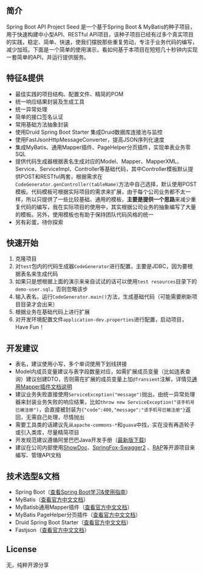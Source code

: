 ## 简介
Spring Boot API Project Seed 是一个基于Spring Boot & MyBatis的种子项目，用于快速构建中小型API、RESTful API项目，该种子项目已经有过多个真实项目的实践，稳定、简单、快速，使我们摆脱那些重复劳动，专注于业务代码的编写，减少加班。下面是一个简单的使用演示，看如何基于本项目在短短几十秒钟内实现一套简单的API，并运行提供服务。

## 特征&提供
- 最佳实践的项目结构、配置文件、精简的POM
- 统一响应结果封装及生成工具
- 统一异常处理
- 简单的接口签名认证
- 常用基础方法抽象封装
- 使用Druid Spring Boot Starter 集成Druid数据库连接池与监控
- 使用FastJsonHttpMessageConverter，提高JSON序列化速度
- 集成MyBatis、通用Mapper插件、PageHelper分页插件，实现单表业务零SQL
- 提供代码生成器根据表名生成对应的Model、Mapper、MapperXML、Service、ServiceImpl、Controller等基础代码，其中Controller模板默认提供POST和RESTful两套，根据需求在```CodeGenerator.genController(tableName)```方法中自己选择，默认使用POST模板。代码模板可根据实际项目的需求来扩展，由于每个公司业务都不太一样，所以只提供了一些比较基础、通用的模板，**主要是提供一个思路**来减少重复代码的编写，我在实际项目的使用中，其实根据公司业务的抽象编写了大量的模板。另外，使用模板也有助于保持团队代码风格的统一
- 另有彩蛋，待你探索

## 快速开始
1. 克隆项目
2. 对```test```包内的代码生成器```CodeGenerator```进行配置，主要是JDBC，因为要根据表名来生成代码
3. 如果只是想根据上面的演示来亲自试试的话可以使用```test resources```目录下的```demo-user.sql```，否则忽略该步
3. 输入表名，运行```CodeGenerator.main()```方法，生成基础代码（可能需要刷新项目目录才会出来）
4. 根据业务在基础代码上进行扩展
5. 对开发环境配置文件```application-dev.properties```进行配置，启动项目，Have Fun！

## 开发建议
- 表名，建议使用小写，多个单词使用下划线拼接
- Model内成员变量建议与表字段数量对应，如需扩展成员变量（比如连表查询）建议创建DTO，否则需在扩展的成员变量上加```@Transient```注解，详情见[通用Mapper插件文档说明](https://mapperhelper.github.io/docs/2.use/)
- 建议业务失败直接使用```ServiceException("message")```抛出，由统一异常处理器来封装业务失败的响应结果，比如```throw new ServiceException("该手机号已被注册")```，会直接被封装为```{"code":400,"message":"该手机号已被注册"}```返回，无需自己处理，尽情抛出
- 需要工具类的话建议先从```apache-commons-*```和```guava```中找，实在没有再造轮子或引入类库，尽量精简项目
- 开发规范建议遵循阿里巴巴Java开发手册（[最新版下载](https://github.com/alibaba/p3c))
- 建议在公司内部使用[ShowDoc](https://github.com/star7th/showdoc)、[SpringFox-Swagger2](https://github.com/springfox/springfox) 、[RAP](https://github.com/thx/RAP)等开源项目来编写、管理API文档

## 技术选型&文档
- Spring Boot（[查看Spring Boot学习&使用指南](http://www.jianshu.com/p/1a9fd8936bd8)）
- MyBatis（[查看官方中文文档](http://www.mybatis.org/mybatis-3/zh/index.html)）
- MyBatisb通用Mapper插件（[查看官方中文文档](https://mapperhelper.github.io/docs/)）
- MyBatis PageHelper分页插件（[查看官方中文文档](https://pagehelper.github.io/)）
- Druid Spring Boot Starter（[查看官方中文文档](https://github.com/alibaba/druid/tree/master/druid-spring-boot-starter/)）
- Fastjson（[查看官方中文文档](https://github.com/Alibaba/fastjson/wiki/%E9%A6%96%E9%A1%B5)）

## License
无，纯粹开源分享

